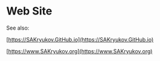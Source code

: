 # Web Site

See also:

[https://SAKryukov.GitHub.io](https://SAKryukov.GitHub.io)

[https://www.SAKryukov.org](https://www.SAKryukov.org)